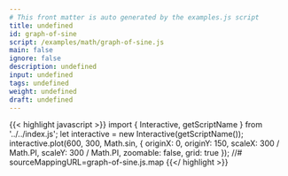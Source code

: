 ```yaml
---
# This front matter is auto generated by the examples.js script
title: undefined
id: graph-of-sine
script: /examples/math/graph-of-sine.js
main: false
ignore: false
description: undefined
input: undefined
tags: undefined
weight: undefined
draft: undefined
---
```


{{< highlight javascript >}}
import { Interactive, getScriptName } from '../../index.js';
let interactive = new Interactive(getScriptName());
interactive.plot(600, 300, Math.sin, {
    originX: 0,
    originY: 150,
    scaleX: 300 / Math.PI,
    scaleY: 300 / Math.PI,
    zoomable: false,
    grid: true
});
//# sourceMappingURL=graph-of-sine.js.map
{{</ highlight >}}


